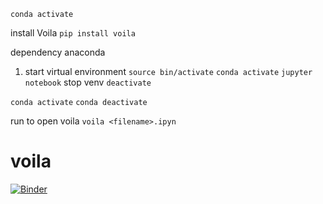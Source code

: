 `conda activate`

install Voila
 `pip install voila`


dependency anaconda
 <!-- Start instructions -->
1) start virtual environment
`source bin/activate`
`conda activate`
`jupyter notebook`
stop venv
`deactivate`

<!-- activate conda environment  -->
`conda activate`
`conda deactivate`

run to open voila
`voila <filename>.ipyn`
# voila

[![Binder](https://mybinder.org/badge_logo.svg)](https://mybinder.org/v2/gh/Eric-Cortez/voila/HEAD?urlpath=voila%2Frender%2Faepsych_dash_v3.ipynb)
